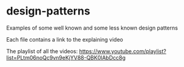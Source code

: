 # design-patterns
Examples of some well known and some less known design patterns

Each file contains a link to the explaining video

The playlist of all the videos:
https://www.youtube.com/playlist?list=PLtm06noQc9vn9eKjYV88-QBK0lAbDcc8g
